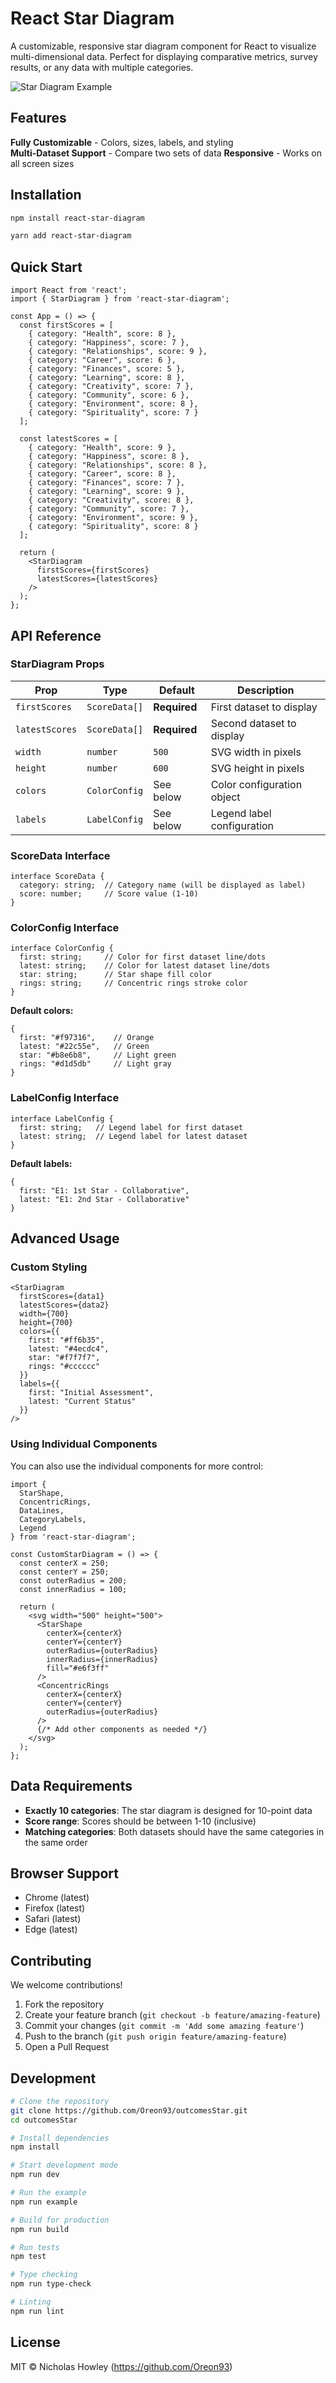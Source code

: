 # React Star Diagram

A customizable, responsive star diagram component for React to visualize multi-dimensional data. Perfect for displaying comparative metrics, survey results, or any data with multiple categories.

![Star Diagram Example](/example/public/example.png)

## Features

**Fully Customizable** - Colors, sizes, labels, and styling  
**Multi-Dataset Support** - Compare two sets of data
**Responsive** - Works on all screen sizes  

## Installation

```bash
npm install react-star-diagram
```

```bash
yarn add react-star-diagram
```

## Quick Start

```tsx
import React from 'react';
import { StarDiagram } from 'react-star-diagram';

const App = () => {
  const firstScores = [
    { category: "Health", score: 8 },
    { category: "Happiness", score: 7 },
    { category: "Relationships", score: 9 },
    { category: "Career", score: 6 },
    { category: "Finances", score: 5 },
    { category: "Learning", score: 8 },
    { category: "Creativity", score: 7 },
    { category: "Community", score: 6 },
    { category: "Environment", score: 8 },
    { category: "Spirituality", score: 7 }
  ];

  const latestScores = [
    { category: "Health", score: 9 },
    { category: "Happiness", score: 8 },
    { category: "Relationships", score: 8 },
    { category: "Career", score: 8 },
    { category: "Finances", score: 7 },
    { category: "Learning", score: 9 },
    { category: "Creativity", score: 8 },
    { category: "Community", score: 7 },
    { category: "Environment", score: 9 },
    { category: "Spirituality", score: 8 }
  ];

  return (
    <StarDiagram 
      firstScores={firstScores}
      latestScores={latestScores}
    />
  );
};
```

## API Reference

### StarDiagram Props

| Prop | Type | Default | Description |
|------|------|---------|-------------|
| `firstScores` | `ScoreData[]` | **Required** | First dataset to display |
| `latestScores` | `ScoreData[]` | **Required** | Second dataset to display |
| `width` | `number` | `500` | SVG width in pixels |
| `height` | `number` | `600` | SVG height in pixels |
| `colors` | `ColorConfig` | See below | Color configuration object |
| `labels` | `LabelConfig` | See below | Legend label configuration |

### ScoreData Interface

```tsx
interface ScoreData {
  category: string;  // Category name (will be displayed as label)
  score: number;     // Score value (1-10)
}
```

### ColorConfig Interface

```tsx
interface ColorConfig {
  first: string;     // Color for first dataset line/dots
  latest: string;    // Color for latest dataset line/dots  
  star: string;      // Star shape fill color
  rings: string;     // Concentric rings stroke color
}
```

**Default colors:**
```tsx
{
  first: "#f97316",    // Orange
  latest: "#22c55e",   // Green
  star: "#b8e6b8",     // Light green
  rings: "#d1d5db"     // Light gray
}
```

### LabelConfig Interface

```tsx
interface LabelConfig {
  first: string;   // Legend label for first dataset
  latest: string;  // Legend label for latest dataset
}
```

**Default labels:**
```tsx
{
  first: "E1: 1st Star - Collaborative",
  latest: "E1: 2nd Star - Collaborative"
}
```

## Advanced Usage

### Custom Styling

```tsx
<StarDiagram
  firstScores={data1}
  latestScores={data2}
  width={700}
  height={700}
  colors={{
    first: "#ff6b35",
    latest: "#4ecdc4", 
    star: "#f7f7f7",
    rings: "#cccccc"
  }}
  labels={{
    first: "Initial Assessment",
    latest: "Current Status"
  }}
/>
```

### Using Individual Components

You can also use the individual components for more control:

```tsx
import { 
  StarShape, 
  ConcentricRings, 
  DataLines, 
  CategoryLabels, 
  Legend 
} from 'react-star-diagram';

const CustomStarDiagram = () => {
  const centerX = 250;
  const centerY = 250;
  const outerRadius = 200;
  const innerRadius = 100;

  return (
    <svg width="500" height="500">
      <StarShape 
        centerX={centerX}
        centerY={centerY}
        outerRadius={outerRadius}
        innerRadius={innerRadius}
        fill="#e6f3ff"
      />
      <ConcentricRings
        centerX={centerX}
        centerY={centerY}
        outerRadius={outerRadius}
      />
      {/* Add other components as needed */}
    </svg>
  );
};
```

## Data Requirements

- **Exactly 10 categories**: The star diagram is designed for 10-point data
- **Score range**: Scores should be between 1-10 (inclusive)
- **Matching categories**: Both datasets should have the same categories in the same order

## Browser Support

- Chrome (latest)
- Firefox (latest)  
- Safari (latest)
- Edge (latest)

## Contributing

We welcome contributions!

1. Fork the repository
2. Create your feature branch (`git checkout -b feature/amazing-feature`)
3. Commit your changes (`git commit -m 'Add some amazing feature'`)
4. Push to the branch (`git push origin feature/amazing-feature`)
5. Open a Pull Request

## Development

```bash
# Clone the repository
git clone https://github.com/Oreon93/outcomesStar.git
cd outcomesStar

# Install dependencies
npm install

# Start development mode
npm run dev

# Run the example
npm run example

# Build for production
npm run build

# Run tests
npm test

# Type checking
npm run type-check

# Linting
npm run lint
```

## License

MIT © Nicholas Howley (https://github.com/Oreon93)